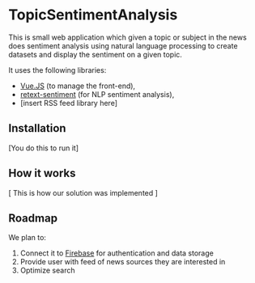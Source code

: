 # TopicSentimentAnalysis
This is small web application which given a topic or subject in the news does sentiment analysis using natural language processing to create datasets and display the sentiment on a given topic.

It uses the following libraries: 
  * [Vue.JS](https://vuejs.org/) (to manage the front-end), 
  * [retext-sentiment](https://github.com/retextjs/retext-sentiment) (for NLP sentiment analysis),
  * [insert RSS feed library here]
  
## Installation
[You do this to run it]

## How it works
[ This is how our solution was implemented ]

## Roadmap
We plan to:
  1. Connect it to [Firebase](https://firebase.google.com) for authentication and data storage
  2. Provide user with feed of news sources they are interested in
  3. Optimize search
